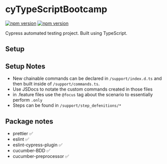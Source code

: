 # cyTypeScriptBootcamp
[![npm version](https://badge.fury.io/js/npm.svg)](https://badge.fury.io/js/npm)
[![npm version](https://badge.fury.io/js/cypress.svg)](https://badge.fury.io/js/cypress)

Cypress automated testing project. Built using TypeScript.

## Setup

## Setup Notes
* New chainable commands can be declared in `/support/index.d.ts` and then built inside of `/support/commands.ts`.
* Use JSDocs to notate the custom commands created in those files
* in .feature files use the `@focus` tag about the scenario to essentially perform `.only`
* Steps can be found in `/support/step_defenitions/*` 

## Package notes

* prettier :white_check_mark:
* eslint :white_check_mark:
* eslint-cypress-plugin :white_check_mark:
* cucumber-BDD :white_check_mark:
* cucumber-preprocessor :white_check_mark: 
